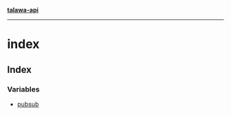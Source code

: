 [**talawa-api**](../README.md)

***

# index

## Index

### Variables

- [pubsub](variables/pubsub.md)

